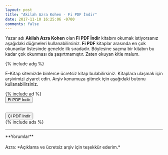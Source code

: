 ```yaml
---
layout: post
title: "Akilah Azra Kohen - Fi PDF İndir"
date: 2017-11-10 16:25:06 -0700
comments: false
---
```


<p>Yazar adı <strong>Akilah Azra Kohen</strong> olan <strong>Fi PDF İndir</strong> kitabını okumak istiyorsanız aşağıdaki düğmeleri kullanabilirsiniz. <strong>Fi PDF</strong> kitaplar arasında en çok okunanlar listesinde genelde ilk sıradadır. Böylesine saçma bir kitabın bu kadar çok okunması da şaşırtmamıştır. Zaten okuyan kitle malum.</p>

{% include adg %}
<p>
E-Kitap sitemizde binlerce ücretsiz kitap bulabilirsiniz. Kitaplara ulaşmak için arşivimizi ziyaret edin. Arşiv konumuza gitmek için aşağıdaki butonu kullanabilirsiniz.
</p>
{% include ad %}
<form><button type="submit" class="btn btn-success">Fi PDF İndir</button></form> <br/>
<a href="http://pdfekitapindir.club/akilah-azra-kohen-ci-pdf-indir"><button class="btn btn-danger">Çi PDF İndir</button></a><br/>
{% include ads %}
<hr>
**Yorumlar**<br/><br/>
Azra: *Açıklama ve ücretsiz arşiv için teşekkür ederim.*
